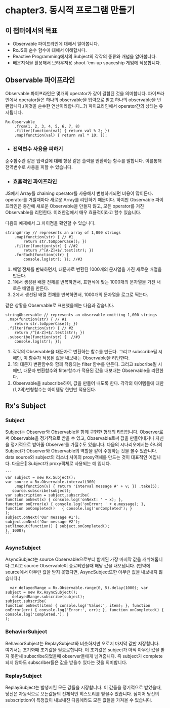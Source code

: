 # chapter3. 동시적 프로그램 만들기
## 이 챕터에서의 목표
- Observable 파이프라인에 대해서 알아봅니다.
- RxJS의 순수 함수에 대해서 이해합시다.
- Reactive Programming에서의 Subject의 각각의 종류와 개념을 알아봅니다.
- 배운지식을 활용해서 브라우저용 shoot-’em-up spaceship 게임에 적용합니다.



## Observable 파이프라인
Observable 파이프라인은 몇개의 operator가 같이 결합된 것을 의미합니다. 파이프라인에서 operator들은 하나의 observable을 입력으로 받고 하나의 observable을 반환합니다.(이것을 순수한 연산이라합니다...?) 파이프라인에서 operator간의 상태는 유지됩니다.

```
Rx.Observable
	.from(1, 2, 3, 4, 5, 6, 7, 8) 
	.filter(function(val) { return val % 2; }) 
	.map(function(val) { return val * 10; });
```

- ### 전역변수 사용을 피하기

순수함수란 같은 입력값에 대해 항상 같은 출력을 반환하는 함수를 말합니다. 이를통해 전역변수로 사용을 피할 수 있습니다.

- ### 효율적인 파이프라인

JS에서 Array를 chaining operator를 사용해서 변형하게되면 비용이 많이든다. operator를 거칠때마다 새로운 Array를 리턴하기 때문이다. 하지만 Observable 파이프라인은 중간에 새로운 Observable을 만들지 않고, 모든 operator를 거친 Observable을 리턴한다. 이러한점에서 매우 효율적이라고 할수 있습니다.

다음의 예제에서 그 차이점을 확인할 수 있습니다.

```
stringArray // represents an array of 1,000 strings 
	.map(function(str) { // #1 
		return str.toUpperCase(); }) 
	.filter(function(str) { //#2
		return /^[A-Z]+$/.test(str); })
	.forEach(function(str) { 
		console.log(str); }); //#3
```
1. 배열 전체를 반복하면서, 대문자로 변환된 1000개의 문자열을 가진 새로운 배열을 만든다.
2. 1에서 생성된 배열 전체를 반복하면서, 표현식에 맞는 1000개의 문자열을 가진 새로운 배열을 만든다.
3. 2에서 생선된 배열 전체를 반복하면서, 1000개의 문자열을 로그로 찍는다.
	
같은 상황을 Observable로 표현했을때는 다음과 같습니다.

```
stringObservable // represents an observable emitting 1,000 strings
 .map(function(str) { // #1
	return str.toUpperCase(); })
 .filter(function(str) { // #2
	return /^[A-Z]+$/.test(str); })
 .subscribe(function(str) {  //#3
 	console.log(str); });
```

1. 각각의 Observable을 대문자로 변환하는 함수를 만든다. 그리고 subscribe될 시에만, 이 함수가 적용된 값을 내보내는 Observable을 리턴한다.
2. 1의 대문자 변환함수와 함께 적용되는 filter 함수를 만든다. 그리고 subcribe될 시에만, 대문자 변환함수와 filter함수가 적용된 값을 내보내는 Observable을 리턴한다.
3. Observable을 subscribe하여, 값을 만들어 내도록 한다. 각각의 아이템들에 대한 (1,2의)변형함수는 아이템당 한번만 적용된다. 



## Rx's Subject
### Subject
Subject는 Observer와 Observable을 함께 구현한 형태의 타입입니다. Observer로써 Observable을 정기적으로 받을 수 있고,  Observable로써 값을 만들어내거나 자신을 정기적으로 받아줄 Observer를 가질수도 있습니다. 
다음의 시나리오에서는 하나의 Subject가  Observer와 Observable의 역할을 같이 수행하는 것을 볼수 있습니다. data source와 subject의 리스너 사이의 proxy객체를 만드는 것이 대표적인 예입니다.
다음은 Subject가 proxy객체로 사용되는 예 입니다.

	```
	var subject = new Rx.Subject();
	var source = Rx.Observable.interval(300)
		.map(function(v) { return 'Interval message #' + v; }) .take(5);
	   source.subscribe(subject);
	var subscription = subject.subscribe(
	function onNext(x) { console.log('onNext: ' + x); },
	function onError(e) { console.log('onError: ' + e.message); }, function onCompleted() 	{ console.log('onCompleted'); }
	);
	subject.onNext('Our message #1');
	subject.onNext('Our message #2');
	setTimeout(function() { subject.onCompleted();
	}, 1000);
	```
### AsyncSubject
  AsyncSubject는 source Observable으로부터 받게된 가장 마지막 값을 캐쉬해둡니다.그리고 source Observable이 종료되었을때 해당 값을 내보냅니다. (만약에 source에서 아무런 값을 받지 못했다면, AsyncSubject또한 아무런 값을 내보내지 않습니다.)

```
  var delayedRange = Rx.Observable.range(0, 5).delay(1000); var subject = new Rx.AsyncSubject();
   delayedRange.subscribe(subject);
subject.subscribe(
function onNext(item) { console.log('Value:', item); }, function onError(err) { console.log('Error:', err); }, function onCompleted() { console.log('Completed.'); }
);
```
  <!--AsyncSubject is similar to the Replay and Behavior subjects, however it will only store the last value, and only publish it when the sequence is completed. You can use the AsyncSubject type for situations when the source observable is hot and might complete before any observer can subscribe to it. In this case, AsyncSubject can still provide the last value and publish it to any future subscribers.-->
 
### BehaviorSubject
  BehaviorSubject는 ReplaySubject와 비슷하지만 오로지 마지막 값만 저장합니다. 여기서는 초기화때 초기값을 필요로합니다. 이 초기값은 subject가 아직 아무런 값을 받지 못한채 subscribe되었을때 observer들에게 넘겨줍니다. 즉 subject가 complete 되지 않아도 subscriber들은 값을 받을수 있다는 것을 의미합니다. <!--BehaviBehaviourSubject  similar to ReplaySubject, except that it only stored the last value it published. BehaviourSubject also requires a default value upon initialization. This value is sent to observers when no other value has been received by the subject yet. This means that all subscribers will receive a value instantly on subscribe, unless the Subject has already completed.-->
  
### ReplaySubject
  ReplaySubject는 발생시킨 모든 값들을 저장합니다. 이 값들을 정기적으로 받았을때, 당신은 자동적으로 모든값들의 전체적인 히스토리를 받을수 있습니다. 심지어 당신의 subscription이 특정값이 내보내진 다음에라도 모든 값들을 가져올 수 있습니다. <!--ReplaySubject stores all the values that it has published. Therefore, when you subscribe to it, you automatically receive an entire history of values that it has published, even though your subscription might have come in after certain values have been pushed out.
-->
	
	 

	


